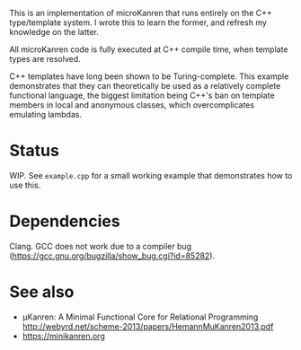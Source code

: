 This is an implementation of microKanren that runs entirely on the C++ type/template system.
I wrote this to learn the former, and refresh my knowledge on the latter.

All microKanren code is fully executed at C++ compile time, when template types are resolved.

C++ templates have long been shown to be Turing-complete. This example demonstrates that they
can theoretically be used as a relatively complete functional language, the biggest limitation
being C++'s ban on template members in local and anonymous classes, which overcomplicates
emulating lambdas.

# Status
WIP. See `example.cpp` for a small working example that demonstrates how to use this.

# Dependencies
Clang. GCC does not work due to a compiler bug (https://gcc.gnu.org/bugzilla/show_bug.cgi?id=85282). 

# See also
- μKanren: A Minimal Functional Core for Relational Programming http://webyrd.net/scheme-2013/papers/HemannMuKanren2013.pdf
- https://minikanren.org
